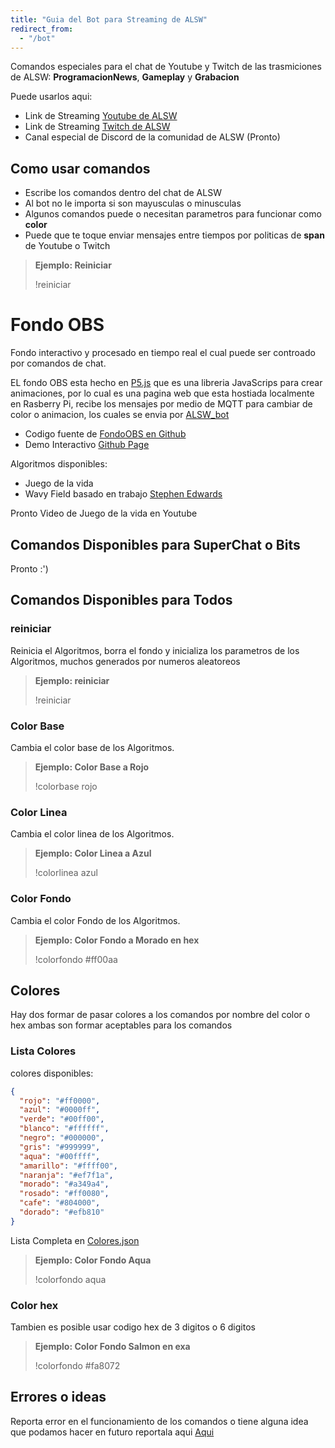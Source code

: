 ```yaml
---
title: "Guia del Bot para Streaming de ALSW"
redirect_from:
  - "/bot"
---
```


Comandos especiales para el chat de Youtube y Twitch de las trasmiciones de ALSW: **ProgramacionNews**, **Gameplay** y **Grabacion**

Puede usarlos aqui:

- Link de Streaming [Youtube de ALSW](https://www.youtube.com/alswnet/live)
- Link de Streaming [Twitch de ALSW](https://www.twitch.tv/alswnet)
- Canal especial de Discord de la comunidad de ALSW (Pronto)

## Como usar comandos

- Escribe los comandos dentro del chat de ALSW
- Al bot no le importa si son mayusculas o minusculas
- Algunos comandos puede o necesitan parametros para funcionar como **color**
- Puede que te toque enviar mensajes entre tiempos por politicas de **span** de Youtube o Twitch

> **Ejemplo: Reiniciar**
>
> !reiniciar

# Fondo OBS

Fondo interactivo y procesado en tiempo real el cual puede ser controado por comandos de chat.

EL fondo OBS esta hecho en [P5.js](https://p5js.org) que es una libreria JavaScrips para crear animaciones, por lo cual es una pagina web que esta hostiada localmente en Rasberry Pi, recibe los mensajes por medio de MQTT para cambiar de color o animacion, los cuales se envia por [ALSW_bot](https://github.com/alswnet/ALSW_Bot)

- Codigo fuente de [FondoOBS en Github](https://github.com/alswnet/FondoOBS)
- Demo Interactivo [Github Page](https://alswnet.github.io/FondoOBS/)

Algoritmos disponibles:

- Juego de la vida
- Wavy Field basado en trabajo [Stephen Edwards](https://editor.p5js.org/sventi555/sketches/NT68eSZPq)

Pronto Video de Juego de la vida en Youtube

## Comandos Disponibles para SuperChat o Bits

Pronto :')

## Comandos Disponibles para Todos

### reiniciar

Reinicia el Algoritmos, borra el fondo y inicializa los parametros de los Algoritmos, muchos generados por numeros aleatoreos

> **Ejemplo: reiniciar**
>
> !reiniciar

### Color Base

Cambia el color base de los Algoritmos.

> **Ejemplo: Color Base a Rojo**
>
> !colorbase rojo

### Color Linea

Cambia el color linea de los Algoritmos.

> **Ejemplo: Color Linea a Azul**
>
> !colorlinea azul

### Color Fondo

Cambia el color Fondo de los Algoritmos.

> **Ejemplo: Color Fondo a Morado en hex**
>
> !colorfondo #ff00aa

## Colores

Hay dos formar de pasar colores a los comandos por nombre del color o hex ambas son formar aceptables para los comandos

### Lista Colores

colores disponibles:

```json
{
  "rojo": "#ff0000",
  "azul": "#0000ff",
  "verde": "#00ff00",
  "blanco": "#ffffff",
  "negro": "#000000",
  "gris": "#999999",
  "aqua": "#00ffff",
  "amarillo": "#ffff00",
  "naranja": "#ef7f1a",
  "morado": "#a349a4",
  "rosado": "#ff0080",
  "cafe": "#804000",
  "dorado": "#efb810"
}
```

Lista Completa en [Colores.json](https://github.com/alswnet/FondoOBS/blob/master/Colores.json)

> **Ejemplo: Color Fondo Aqua**
>
> !colorfondo aqua

### Color hex

Tambien es posible usar codigo hex de 3 digitos o 6 digitos

> **Ejemplo: Color Fondo Salmon en exa**
>
> !colorfondo #fa8072

## Errores o ideas

Reporta error en el funcionamiento de los comandos o tiene alguna idea que podamos hacer en futuro reportala aqui [Aqui](https://github.com/alswnet/NocheProgramacion/issues/new)
